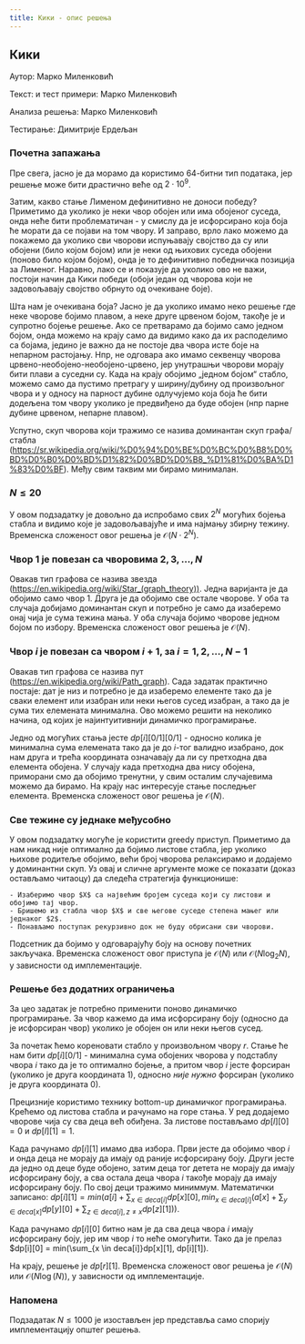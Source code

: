 ```yaml
---
title: Кики - опис решења
---
```


## Кики

Аутор: Марко Миленковић 

Текст: и тест примери: Марко Миленковић

Анализа решења: Марко Миленковић

Тестирање: Димитрије Ердељан


### Почетна запажања

Пре свега, јасно је да морамо да користимо $64$-битни тип података, јер решење може бити драстично веће од $2\cdot10^9$.

Затим, какво стање Лименом дефинитивно не доноси победу? Приметимо да уколико је неки чвор обојен или има обојеног суседа, онда неће бити проблематичан - у смислу да је исфорсирано која боја ће морати да се појави на том чвору. И заправо, врло лако можемо да покажемо да уколико сви чворови испуњавају својство да су или обојени (било којом бојом) или је неки од њихових суседа обојени (поново било којом бојом), онда је то дефинитивно победничка позиција за Лименог. Наравно, лако се и показује да уколико ово не важи, постоји начин да Кики победи (обоји један од чворова који не задовољавају својство обрнуто од очекиване боје).

Шта нам је очекивана боја? Јасно је да уколико имамо неко решење где неке чворове бојимо плавом, а неке друге црвеном бојом, такође је и супротно бојење решење. Ако се претварамо да бојимо само једном бојом, онда можемо на крају само да видимо како да их расподелимо са бојама, једино је важно да не постоје два чвора исте боје на непарном растојању. Нпр, не одговара ако имамо секвенцу чворова црвено-необојено-необојено-црвено, јер унутрашњи чворови морају бити плави а суседни су. Када на крају обојимо „једном бојом“ стабло, можемо само да пустимо претрагу у ширину/дубину од произвољног чвора и у односу на парност дубине одлучујемо која боја ће бити додељена том чвору уколико је предвиђено да буде обојен (нпр парне дубине црвеном, непарне плавом). 

Успутно, скуп чворова који тражимо се назива доминантан скуп графа/стабла (https://sr.wikipedia.org/wiki/%D0%94%D0%BE%D0%BC%D0%B8%D0%BD%D0%B0%D0%BD%D1%82%D0%BD%D0%B8_%D1%81%D0%BA%D1%83%D0%BF). Међу свим таквим ми бирамо минималан.

###  $N \leq 20$

У овом подзадатку је довољно да испробамо свих $2^N$ могућих бојења стабла и видимо које је задовољавајуће и има најмању збирну тежину. Временска сложеност овог решења је $\mathcal{O}(N\cdot 2^N)$.

### Чвор $1$ је повезан са чворовима $2, 3, \ldots, N$

Овакав тип графова се назива звезда (https://en.wikipedia.org/wiki/Star_(graph_theory)). Једна варијанта је да обојимо само чвор $1$. Друга је да обојимо све остале чворове. У оба та случаја добијамо доминантан скуп и потребно је само да изаберемо онај чија је сума тежина мања. У оба случаја бојимо чворове једном бојом по избору. Временска сложеност овог решења је $\mathcal{O}(N)$.

### Чвор $i$ је повезан са чвором $i+1$, за $i=1,2,\ldots,N-1$

Овакав тип графова се назива пут (https://en.wikipedia.org/wiki/Path_graph). Сада задатак практично постаје: дат је низ и потребно је да изаберемо елементе тако да је сваки елемент или изабран или неки његов сусед изабран, а тако да је сума тих елемената минимална. Ово можемо решити на неколико начина, од којих је најинтуитивнији динамичко програмирање.

Једно од могућих стања јесте $dp[i][0/1][0/1]$ - односно колика је минимална сума елемената тако да је до $i$-тог валидно изабрано, док нам друга и трећа координата означавају да ли су претходна два елемента обојена. У случају када претходна два нису обојена, приморани смо да обојимо тренутни, у свим осталим случајевима можемо да бирамо. На крају нас интересује стање последњег елемента. Временска сложеност овог решења је $\mathcal{O}(N)$.

### Све тежине су једнаке међусобно

У овом подзадатку могуће је користити greedy приступ. Приметимо да нам никад није оптимално да бојимо листове стабла, јер уколико њихове родитеље обојимо, већи број чворова релаксирамо и додајемо у доминантни скуп. Уз овај и сличне аргументе може се показати (доказ остављамо читаоцу) да следећа стратегија функционише:

	- Изаберимо чвор $X$ са највећим бројем суседа који су листови и обојимо тај чвор.
	- Бришемо из стабла чвор $X$ и све његове суседе степена мањег или једнаког $2$.
	- Понављамо поступак рекурзивно док не буду обрисани сви чворови.

Подсетник да бојимо у одговарајућу боју на основу почетних закључака. Временска сложеност овог приступа је $\mathcal{O}(N)$ или $\mathcal{O}(N\log_2 N)$, у зависности од имплементације.

### Решење без додатних ограничења

За цео задатак је потребно применити поново динамичко програмирање. За чвор кажемо да има исфорсирану боју (односно да је исфорсиран чвор) уколико је обојен он или неки његов сусед. 

За почетак ћемо кореновати стабло у произвољном чвору $r$. Стање ће нам бити $dp[i][0/1]$ - минимална сума обојених чворова у подстаблу чвора $i$ тако да је то оптимално бојење, а притом чвор $i$ јесте форсиран (уколико је друга координата $1$), односно *није нужно* форсиран (уколико је друга координата $0$). 

Прецизније користимо технику bottom-up динамичког програмирања. Крећемо од листова стабла и рачунамо на горе стања. У ред додајемо чворове чија су сва деца већ обиђена. За листове постављамо $dp[l][0] = 0$ и $dp[l][1] = 1$. 

Када рачунамо $dp[i][1]$ имамо два избора. Први јесте да обојимо чвор $i$ и онда деца не морају да имају од раније исфорсирану боју. Други јесте да једно од деце буде обојено, затим деца тог детета не морају да имају исфорсирану боју, а сва остала деца чвора $i$ такође морају да имају исфорсирану боју. По свој деци тражимо миниммум. Математички записано: $dp[i][1] = min(a[i] + \sum_{x \in deca[i]}dp[x][0], min_{x \in deca[i]}(a[x] + \sum_{y \in deca[x]}dp[y][0] + \sum_{z \in deca[i], z \neq x} dp[z][1]))$.  

Када рачунамо $dp[i][0]$ битно нам је да сва деца чвора $i$ имају исфорсирану боју, јер им чвор $i$ то неће омогућити. Тако да је прелаз $dp[i][0] = min(\sum_{x \in deca[i]}dp[x][1], dp[i][1]).

На крају, решење је $dp[r][1]$. Временска сложеност овог решења је $\mathcal{O}(N)$ или $\mathcal{O}(N \log(N))$, у зависности од имплементације.

### Напомена

Подзадатак $N \leq 1000$ је изостављен јер представља само спорију имплементацију општег решења.
